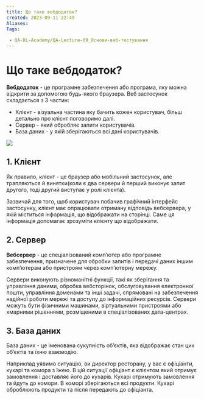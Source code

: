 ```yaml
---
title: Що таке вебдодаток?
created: 2023-09-11 22:49
Aliases:
Tags: 
 
 - QA-DL-Academy/QA-Lecture-09_Основи-веб-тестування
---
```


# Що таке вебдодаток?

**Вебдодаток** - це програмне забезпечення або програма, яку можна відкрити за допомогою будь-якого браузера. Веб застосунок складається з 3 частин: 

- Клієнт - візуальна частина яку бачить кожен користувач, більш детально про клієнт поговоримо далі.
- Сервер - який обробляє запити користувачів.
- База даних - у якій зберігаються всі дані користувачів.

![](https://lh3.googleusercontent.com/bujcgXiGhzLSVHIQlJ8n-H9QliZBkMKfxgQHY2QPKyQKqm8qWEuICKASAZ1I_zHbJFS0glNQcpnyJ83Nm_PgICh3KDUDG33v3_4XqkJPamyJRjSvxLs4atpjFZEzAV3Iej_XgU6Pz-FTPFaK56-I47Y)

## 1. Клієнт

Як правило, клієнт - це браузер або мобільний застосунок, але трапляються й винятки(коли є два сервери й перший виконує запит другого, тоді другий виступає у ролі клієнта). 

Зазвичай для того, щоб користувач побачив графічний інтерфейс застосунку, клієнт має опрацювати отриману відповідь вебсервера, у якій міститься інформація, що відображати на сторінці. Саме ця інформація допомагає зрозуміти клієнту що відображати.

## 2. Сервер

**Вебсервер** - це спеціалізований комп’ютер або програмне забезпечення, призначене для обробки запитів і передачі даних іншим комп’ютерам або пристроям через комп’ютерну мережу. 

Сервери виконують різноманітні функції, такі як зберігання та управління даними, обробка вебсторінок, обслуговування електронної пошти, управління доменами та інші задачі, спрямовані на забезпечення надійної роботи мережі та доступу до інформаційних ресурсів. Сервери можуть бути фізичними машинами, віртуальними пристроями або хмарними рішеннями, розміщеними в спеціалізованих дата-центрах.

## 3. База даних

База даних - це іменована сукупність обʼєктів, яка відображає стан цих обʼєктів та їхню взаємодію.

Наприклад уявимо ситуацію, ви директор ресторану, у вас є офіціанти, кухарі та комора з їжею. В цій ситуації офіціант є клієнтом який отримує замовлення і доставляє його до кухарів. Кухарі отримують замовлення та йдуть до комори. В коморі зберігаються всі продукти. Кухарі оброблюють продукти та після передають до офіціанта.
